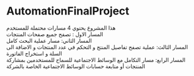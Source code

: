 # AutomationFinalProject

هذا المشروع يحتوي 4 مسارات محتملة للمستخدم \
المسار الاول : تصفح جميع صفحات المنتجات\
المسار الثاني: مسار عملية البحث كامل \
المسار الثالث: عملية تصفح تفاصيل المنتج و التحكم في عدد المنتجات و الاضافة الى السلة و استخراج الفاتورة \
المسار الرابع: مسار التكامل مع الوسائط الاجتماعية للسماح للمستخدمين بمشاركة المنتجات أو متابعة حسابات الوسائط الاجتماعية الخاصة بالشركة